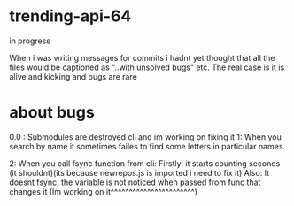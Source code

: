 # trending-api-64

in progress

When i was writing messages for commits i hadnt yet thought that all the files would be captioned as "..with unsolved bugs" etc. 
The real case is it is alive and kicking and bugs are rare

# about bugs
0.0 : Submodules are destroyed cli and im working on fixing it
1: When you search by name it sometimes failes to find some letters in particular names.

2: When you call fsync function from cli: 
Firstly: it starts counting seconds (it shouldnt)(its because newrepos.js is imported i need to fix it)
Also: It doesnt fsync, the variable is not noticed when passed from func that changes it
(Im working on it^^^^^^^^^^^^^^^^^^^^^^^)
